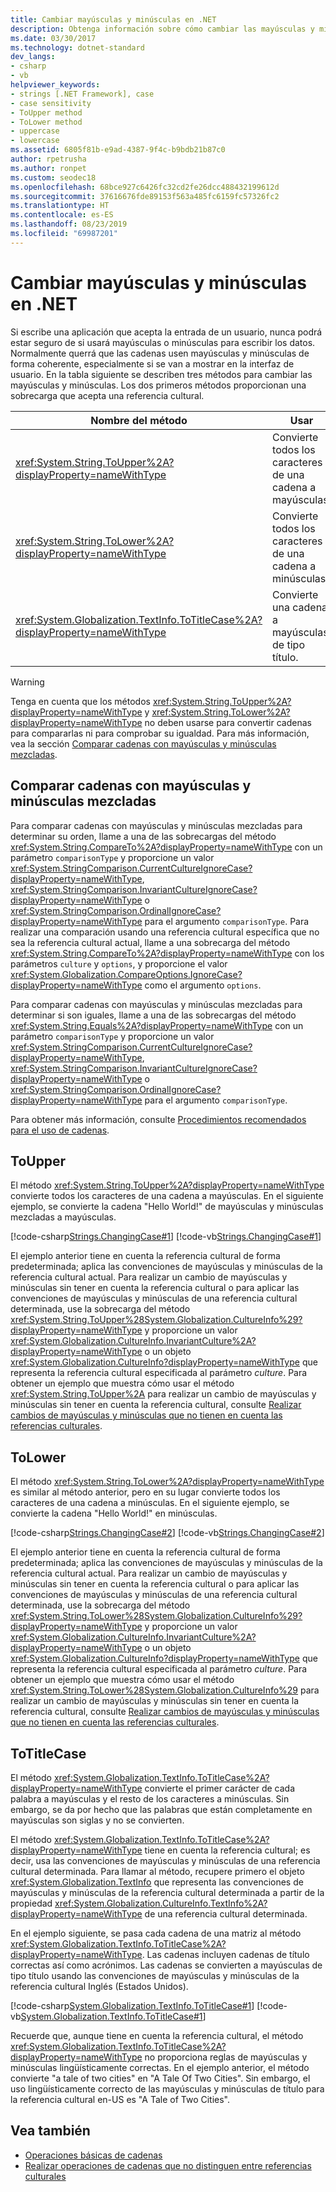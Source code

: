 ```yaml
---
title: Cambiar mayúsculas y minúsculas en .NET
description: Obtenga información sobre cómo cambiar las mayúsculas y minúsculas en .NET.
ms.date: 03/30/2017
ms.technology: dotnet-standard
dev_langs:
- csharp
- vb
helpviewer_keywords:
- strings [.NET Framework], case
- case sensitivity
- ToUpper method
- ToLower method
- uppercase
- lowercase
ms.assetid: 6805f81b-e9ad-4387-9f4c-b9bdb21b87c0
author: rpetrusha
ms.author: ronpet
ms.custom: seodec18
ms.openlocfilehash: 68bce927c6426fc32cd2fe26dcc488432199612d
ms.sourcegitcommit: 37616676fde89153f563a485fc6159fc57326fc2
ms.translationtype: HT
ms.contentlocale: es-ES
ms.lasthandoff: 08/23/2019
ms.locfileid: "69987201"
---
```

# <a name="changing-case-in-net"></a>Cambiar mayúsculas y minúsculas en .NET
Si escribe una aplicación que acepta la entrada de un usuario, nunca podrá estar seguro de si usará mayúsculas o minúsculas para escribir los datos. Normalmente querrá que las cadenas usen mayúsculas y minúsculas de forma coherente, especialmente si se van a mostrar en la interfaz de usuario. En la tabla siguiente se describen tres métodos para cambiar las mayúsculas y minúsculas. Los dos primeros métodos proporcionan una sobrecarga que acepta una referencia cultural.  
  
|Nombre del método|Usar|  
|-----------------|---------|  
|<xref:System.String.ToUpper%2A?displayProperty=nameWithType>|Convierte todos los caracteres de una cadena a mayúsculas.|  
|<xref:System.String.ToLower%2A?displayProperty=nameWithType>|Convierte todos los caracteres de una cadena a minúsculas.|  
|<xref:System.Globalization.TextInfo.ToTitleCase%2A?displayProperty=nameWithType>|Convierte una cadena a mayúsculas de tipo título.|  
  
> [!WARNING]
> Tenga en cuenta que los métodos <xref:System.String.ToUpper%2A?displayProperty=nameWithType> y <xref:System.String.ToLower%2A?displayProperty=nameWithType> no deben usarse para convertir cadenas para compararlas ni para comprobar su igualdad. Para más información, vea la sección [Comparar cadenas con mayúsculas y minúsculas mezcladas](#Comparing).  
  
<a name="Comparing"></a>   
## <a name="comparing-strings-of-mixed-case"></a>Comparar cadenas con mayúsculas y minúsculas mezcladas  
 Para comparar cadenas con mayúsculas y minúsculas mezcladas para determinar su orden, llame a una de las sobrecargas del método <xref:System.String.CompareTo%2A?displayProperty=nameWithType> con un parámetro `comparisonType` y proporcione un valor <xref:System.StringComparison.CurrentCultureIgnoreCase?displayProperty=nameWithType>, <xref:System.StringComparison.InvariantCultureIgnoreCase?displayProperty=nameWithType> o <xref:System.StringComparison.OrdinalIgnoreCase?displayProperty=nameWithType> para el argumento `comparisonType`. Para realizar una comparación usando una referencia cultural específica que no sea la referencia cultural actual, llame a una sobrecarga del método <xref:System.String.CompareTo%2A?displayProperty=nameWithType> con los parámetros `culture` y `options`, y proporcione el valor <xref:System.Globalization.CompareOptions.IgnoreCase?displayProperty=nameWithType> como el argumento `options`.  
  
 Para comparar cadenas con mayúsculas y minúsculas mezcladas para determinar si son iguales, llame a una de las sobrecargas del método <xref:System.String.Equals%2A?displayProperty=nameWithType> con un parámetro `comparisonType` y proporcione un valor <xref:System.StringComparison.CurrentCultureIgnoreCase?displayProperty=nameWithType>, <xref:System.StringComparison.InvariantCultureIgnoreCase?displayProperty=nameWithType> o <xref:System.StringComparison.OrdinalIgnoreCase?displayProperty=nameWithType> para el argumento `comparisonType`.  
  
 Para obtener más información, consulte [Procedimientos recomendados para el uso de cadenas](../../../docs/standard/base-types/best-practices-strings.md).  
  
## <a name="toupper"></a>ToUpper  
 El método <xref:System.String.ToUpper%2A?displayProperty=nameWithType> convierte todos los caracteres de una cadena a mayúsculas. En el siguiente ejemplo, se convierte la cadena "Hello World!" de mayúsculas y minúsculas mezcladas a mayúsculas.  
  
 [!code-csharp[Strings.ChangingCase#1](../../../samples/snippets/csharp/VS_Snippets_CLR/Strings.ChangingCase/cs/Example.cs#1)]
 [!code-vb[Strings.ChangingCase#1](../../../samples/snippets/visualbasic/VS_Snippets_CLR/Strings.ChangingCase/vb/Example.vb#1)]  
  
 El ejemplo anterior tiene en cuenta la referencia cultural de forma predeterminada; aplica las convenciones de mayúsculas y minúsculas de la referencia cultural actual. Para realizar un cambio de mayúsculas y minúsculas sin tener en cuenta la referencia cultural o para aplicar las convenciones de mayúsculas y minúsculas de una referencia cultural determinada, use la sobrecarga del método <xref:System.String.ToUpper%28System.Globalization.CultureInfo%29?displayProperty=nameWithType> y proporcione un valor <xref:System.Globalization.CultureInfo.InvariantCulture%2A?displayProperty=nameWithType> o un objeto <xref:System.Globalization.CultureInfo?displayProperty=nameWithType> que representa la referencia cultural especificada al parámetro *culture*. Para obtener un ejemplo que muestra cómo usar el método <xref:System.String.ToUpper%2A> para realizar un cambio de mayúsculas y minúsculas sin tener en cuenta la referencia cultural, consulte [Realizar cambios de mayúsculas y minúsculas que no tienen en cuenta las referencias culturales](../../../docs/standard/globalization-localization/performing-culture-insensitive-case-changes.md).  
  
## <a name="tolower"></a>ToLower  
 El método <xref:System.String.ToLower%2A?displayProperty=nameWithType> es similar al método anterior, pero en su lugar convierte todos los caracteres de una cadena a minúsculas. En el siguiente ejemplo, se convierte la cadena "Hello World!" en minúsculas.  
  
 [!code-csharp[Strings.ChangingCase#2](../../../samples/snippets/csharp/VS_Snippets_CLR/Strings.ChangingCase/cs/Example.cs#2)]
 [!code-vb[Strings.ChangingCase#2](../../../samples/snippets/visualbasic/VS_Snippets_CLR/Strings.ChangingCase/vb/Example.vb#2)]  
  
 El ejemplo anterior tiene en cuenta la referencia cultural de forma predeterminada; aplica las convenciones de mayúsculas y minúsculas de la referencia cultural actual. Para realizar un cambio de mayúsculas y minúsculas sin tener en cuenta la referencia cultural o para aplicar las convenciones de mayúsculas y minúsculas de una referencia cultural determinada, use la sobrecarga del método <xref:System.String.ToLower%28System.Globalization.CultureInfo%29?displayProperty=nameWithType> y proporcione un valor <xref:System.Globalization.CultureInfo.InvariantCulture%2A?displayProperty=nameWithType> o un objeto <xref:System.Globalization.CultureInfo?displayProperty=nameWithType> que representa la referencia cultural especificada al parámetro *culture*. Para obtener un ejemplo que muestra cómo usar el método <xref:System.String.ToLower%28System.Globalization.CultureInfo%29> para realizar un cambio de mayúsculas y minúsculas sin tener en cuenta la referencia cultural, consulte [Realizar cambios de mayúsculas y minúsculas que no tienen en cuenta las referencias culturales](../../../docs/standard/globalization-localization/performing-culture-insensitive-case-changes.md).  
  
## <a name="totitlecase"></a>ToTitleCase  
 El método <xref:System.Globalization.TextInfo.ToTitleCase%2A?displayProperty=nameWithType> convierte el primer carácter de cada palabra a mayúsculas y el resto de los caracteres a minúsculas. Sin embargo, se da por hecho que las palabras que están completamente en mayúsculas son siglas y no se convierten.  
  
 El método <xref:System.Globalization.TextInfo.ToTitleCase%2A?displayProperty=nameWithType> tiene en cuenta la referencia cultural; es decir, usa las convenciones de mayúsculas y minúsculas de una referencia cultural determinada. Para llamar al método, recupere primero el objeto <xref:System.Globalization.TextInfo> que representa las convenciones de mayúsculas y minúsculas de la referencia cultural determinada a partir de la propiedad <xref:System.Globalization.CultureInfo.TextInfo%2A?displayProperty=nameWithType> de una referencia cultural determinada.  
  
 En el ejemplo siguiente, se pasa cada cadena de una matriz al método <xref:System.Globalization.TextInfo.ToTitleCase%2A?displayProperty=nameWithType>.  Las cadenas incluyen cadenas de título correctas así como acrónimos. Las cadenas se convierten a mayúsculas de tipo título usando las convenciones de mayúsculas y minúsculas de la referencia cultural Inglés (Estados Unidos).  
  
 [!code-csharp[System.Globalization.TextInfo.ToTitleCase#1](../../../samples/snippets/csharp/VS_Snippets_CLR_System/system.globalization.textinfo.totitlecase/cs/totitlecase2.cs#1)]
 [!code-vb[System.Globalization.TextInfo.ToTitleCase#1](../../../samples/snippets/visualbasic/VS_Snippets_CLR_System/system.globalization.textinfo.totitlecase/vb/totitlecase2.vb#1)]  
  
 Recuerde que, aunque tiene en cuenta la referencia cultural, el método <xref:System.Globalization.TextInfo.ToTitleCase%2A?displayProperty=nameWithType> no proporciona reglas de mayúsculas y minúsculas lingüísticamente correctas. En el ejemplo anterior, el método convierte "a tale of two cities" en "A Tale Of Two Cities". Sin embargo, el uso lingüísticamente correcto de las mayúsculas y minúsculas de título para la referencia cultural en-US es "A Tale of Two Cities".  
  
## <a name="see-also"></a>Vea también

- [Operaciones básicas de cadenas](../../../docs/standard/base-types/basic-string-operations.md)
- [Realizar operaciones de cadenas que no distinguen entre referencias culturales](../../../docs/standard/globalization-localization/performing-culture-insensitive-string-operations.md)
